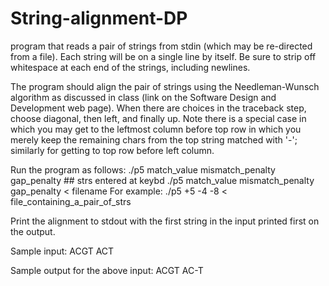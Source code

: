 # String-alignment-DP

program that reads a pair of strings from stdin (which may be
re-directed from a file).  Each string will be on a single line by itself.
Be sure to strip off whitespace at each end of the strings, including
newlines.

The program should align the pair of strings using the Needleman-Wunsch
algorithm as discussed in class (link on the Software Design and Development
web page).  When there are choices in the traceback step, choose diagonal,
then left, and finally up.  Note there is a special case in which you may get
to the leftmost column before top row in which you merely keep the remaining
chars from the top string matched with '-'; similarly for getting to top
row before left column.

Run the program as follows:
    ./p5  match_value  mismatch_penalty  gap_penalty  ## strs entered at keybd
    ./p5  match_value  mismatch_penalty  gap_penalty < filename
For example:
    ./p5  +5  -4  -8  < file_containing_a_pair_of_strs  


Print the alignment to stdout with the first string in the input printed
first on the output.

Sample input:
    ACGT
    ACT

Sample output for the above input:
    ACGT
    AC-T
